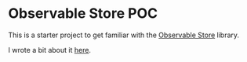 # Observable Store POC

This is a starter project to get familiar with the [Observable Store](https://github.com/DanWahlin/Observable-Store) library.

I wrote a bit about it [here](https://dev.to/stevewhitmore/state-management-is-easy-now-an-introduction-to-observable-store-15ij).
